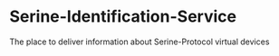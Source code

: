 # Serine-Identification-Service
The place to deliver information about Serine-Protocol virtual devices
